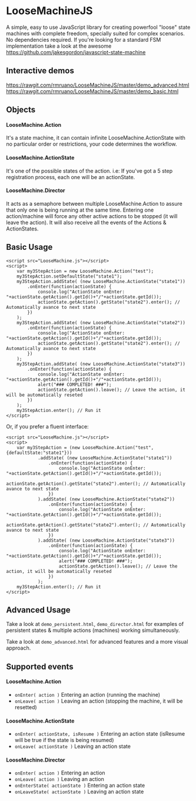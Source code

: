 LooseMachineJS
==============

A simple, easy to use JavaScript library for creating powerfool "loose" state machines with complete freedom, specially suited for complex scenarios. No dependencies required. If you're looking for a standard FSM implementation take a look at the awesome https://github.com/jakesgordon/javascript-state-machine

Interactive demos
-----------------
https://rawgit.com/rmruano/LooseMachineJS/master/demo_advanced.html
https://rawgit.com/rmruano/LooseMachineJS/master/demo_basic.html

Objects
-------
#### LooseMachine.Action
It's a state machine, it can contain infinite LooseMachine.ActionState with no particular order or restrictions, your code determines the workflow.

#### LooseMachine.ActionState
It's one of the possible states of the action. i.e: If you've got a 5 step registration process, each one will be an actionState.

#### LooseMachine.Director
It acts as a semaphore between multiple LooseMachine.Action to assure that only one is being running at the same time. Entering one action/machine will force any other active actions to be stopped (it will leave the action). It will also receive all the events of the Actions & ActionStates.


Basic Usage
-----------

```
<script src="LooseMachine.js"></script>
<script>
    var my3StepAction = new LooseMachine.Action("test");
    my3StepAction.setDefaultState("state1");
    my3StepAction.addState( (new LooseMachine.ActionState("state1"))
        .onEnter(function(actionState) {
            console.log("ActionState onEnter:  "+actionState.getAction().getId()+"/"+actionState.getId());
            actionState.getAction().getState("state2").enter(); // Automatically avance to next state
        })
    );
    my3StepAction.addState( (new LooseMachine.ActionState("state2"))
        .onEnter(function(actionState) {
            console.log("ActionState onEnter:  "+actionState.getAction().getId()+"/"+actionState.getId());
            actionState.getAction().getState("state2").enter(); // Automatically avance to next state
        })
    );
    my3StepAction.addState( (new LooseMachine.ActionState("state3"))
        .onEnter(function(actionState) {
            console.log("ActionState onEnter:  "+actionState.getAction().getId()+"/"+actionState.getId());
            alert("### COMPLETED! ###");
            actionState.getAction().leave(); // Leave the action, it will be automatically reseted
        })
    );
    my3StepAction.enter(); // Run it
</script>
```

Or, if you prefer a fluent interface:

```
<script src="LooseMachine.js"></script>
<script>
    var my3StepAction = (new LooseMachine.Action("test", {defaultState:"state1"}))
            .addState( (new LooseMachine.ActionState("state1"))
                .onEnter(function(actionState) {
                    console.log("ActionState onEnter:  "+actionState.getAction().getId()+"/"+actionState.getId());
                    actionState.getAction().getState("state2").enter(); // Automatically avance to next state
                })
            ).addState( (new LooseMachine.ActionState("state2"))
                .onEnter(function(actionState) {
                    console.log("ActionState onEnter:  "+actionState.getAction().getId()+"/"+actionState.getId());
                    actionState.getAction().getState("state2").enter(); // Automatically avance to next state
                })
            ).addState( (new LooseMachine.ActionState("state3"))
                .onEnter(function(actionState) {
                    console.log("ActionState onEnter:  "+actionState.getAction().getId()+"/"+actionState.getId());
                    alert("### COMPLETED! ###");
                    actionState.getAction().leave(); // Leave the action, it will be automatically reseted
                })
            );
    my3StepAction.enter(); // Run it
</script>
```

Advanced Usage
--------------

Take a look at `demo_persistent.html`, `demo_director.html` for examples of persistent states & multiple actions (machines) working simultaneously.

Take a look at `demo_advanced.html` for advanced features and a more visual approach.

Supported events
----------------
#### LooseMachine.Action
- `onEnter( action )`  Entering an action (running the machine)
- `onLeave( action )`  Leaving an action (stopping the machine, it will be resetted)

#### LooseMachine.ActionState
- `onEnter( actionState, isResume )`  Entering an action state (isResume will be true if the state is being resumed)
- `onLeave( actionState )`  Leaving an action state

#### LooseMachine.Director
- `onEnter( action )`  Entering an action
- `onLeave( action )`  Leaving an action
- `onEnterState( actionState )`  Entering an action state 
- `onLeaveState( actionState )`  Leaving an action state

